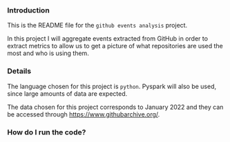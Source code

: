 ### Introduction
This is the README file for the `github events analysis` project.

In this project I will aggregate events extracted from GitHub in order to
extract metrics to allow us to get a picture of what repositories
are used the most and who is using them.

### Details
The language chosen for this project is `python`. Pyspark will also be used,
since large amounts of data are expected.

The data chosen for this project corresponds to January 2022 and they can be
accessed through https://www.githubarchive.org/.

### How do I run the code?